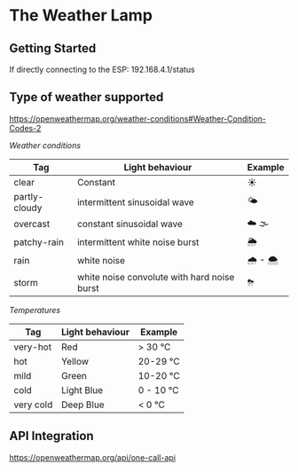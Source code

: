 # The Weather Lamp





## Getting Started


If directly connecting to the ESP:
192.168.4.1/status


## Type of weather supported
https://openweathermap.org/weather-conditions#Weather-Condition-Codes-2

*Weather conditions*

| Tag           | Light behaviour                             | Example |
| ------------- | ------------------------------------------- | ------- |
| clear         | Constant                                    | ☀️       |
| partly-cloudy | intermittent sinusoidal wave                | 🌤       |
| overcast      | constant sinusoidal wave                    | ☁️️ 🌫     |
| patchy-rain   | intermittent white noise burst              | 🌦       |
| rain          | white noise                                 | 🌧 - 🌨   |
| storm         | white noise convolute with hard noise burst | ⛈       |

*Temperatures*

| Tag       | Light behaviour | Example    |
| --------- | --------------- | --------- |
| very-hot  | Red             | > 30 °C   |
| hot       | Yellow          | 20-29 °C  |
| mild      | Green           | 10-20 °C  |
| cold      | Light Blue      | 0 - 10 °C |
| very cold | Deep Blue       | < 0 °C    |


## API Integration
https://openweathermap.org/api/one-call-api
